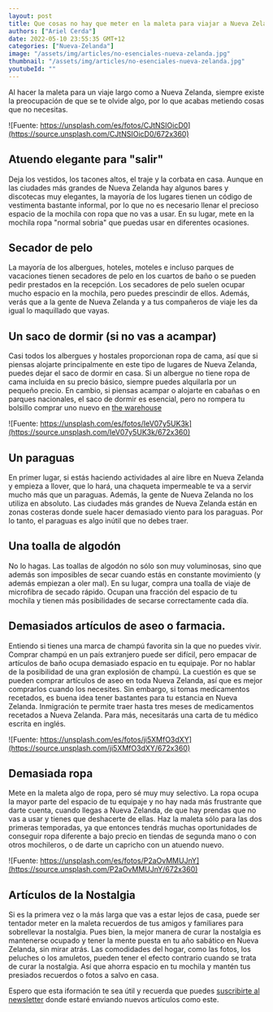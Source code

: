 ```yaml
---
layout: post
title: Que cosas no hay que meter en la maleta para viajar a Nueva Zelanda
authors: ["Ariel Cerda"]
date: 2022-05-10 23:55:35 GMT+12
categories: ["Nueva-Zelanda"]
image: "/assets/img/articles/no-esenciales-nueva-zelanda.jpg"
thumbnail: "/assets/img/articles/no-esenciales-nueva-zelanda.jpg"
youtubeId: ""
---
```


Al hacer la maleta para un viaje largo como a Nueva Zelanda, siempre existe la preocupación de que se te olvide algo, por lo que acabas metiendo cosas que no necesitas.

![Fuente: https://unsplash.com/es/fotos/CJtNSIOicD0](https://source.unsplash.com/CJtNSIOicD0/672x360)

## Atuendo elegante para "salir"

Deja los vestidos, los tacones altos, el traje y la corbata en casa. Aunque en las ciudades más grandes de Nueva Zelanda hay algunos bares y discotecas muy elegantes, la mayoría de los lugares tienen un código de vestimenta bastante informal, por lo que no es necesario llenar el precioso espacio de la mochila con ropa que no vas a usar. En su lugar, mete en la mochila ropa "normal sobria" que puedas usar en diferentes ocasiones.

## Secador de pelo

La mayoría de los albergues, hoteles, moteles e incluso parques de vacaciones tienen secadores de pelo en los cuartos de baño o se pueden pedir prestados en la recepción. Los secadores de pelo suelen ocupar mucho espacio en la mochila, pero puedes prescindir de ellos. Además, verás que a la gente de Nueva Zelanda y a tus compañeros de viaje les da igual lo maquillado que vayas.

## Un saco de dormir (si no vas a acampar)

Casi todos los albergues y hostales proporcionan ropa de cama, así que si piensas alojarte principalmente en este tipo de lugares de Nueva Zelanda, puedes dejar el saco de dormir en casa. Si un albergue no tiene ropa de cama incluida en su precio básico, siempre puedes alquilarla por un pequeño precio. En cambio, si piensas acampar o alojarte en cabañas o en parques nacionales, el saco de dormir es esencial, pero no rompera tu bolsillo comprar uno nuevo en [the warehouse](https://www.thewarehouse.co.nz/c/sports-outdoors/camping/sleeping-bags)

![Fuente: https://unsplash.com/es/fotos/IeV07y5UK3k](https://source.unsplash.com/IeV07y5UK3k/672x360)

## Un paraguas

En primer lugar, si estás haciendo actividades al aire libre en Nueva Zelanda y empieza a llover, que lo hará, una chaqueta impermeable te va a servir mucho más que un paraguas. Además, la gente de Nueva Zelanda no los utiliza en absoluto. Las ciudades más grandes de Nueva Zelanda están en zonas costeras donde suele hacer demasiado viento para los paraguas. Por lo tanto, el paraguas es algo inútil que no debes traer.

## Una toalla de algodón

No lo hagas. Las toallas de algodón no sólo son muy voluminosas, sino que además son imposibles de secar cuando estás en constante movimiento (y además empiezan a oler mal). En su lugar, compra una toalla de viaje de microfibra de secado rápido. Ocupan una fracción del espacio de tu mochila y tienen más posibilidades de secarse correctamente cada día.

## Demasiados artículos de aseo o farmacia.

Entiendo si tienes una marca de champú favorita sin la que no puedes vivir. Comprar champú en un país extranjero puede ser difícil, pero empacar de artículos de baño ocupa demasiado espacio en tu equipaje. Por no hablar de la posibilidad de una gran explosión de champú. La cuestión es que se pueden comprar artículos de aseo en toda Nueva Zelanda, así que es mejor comprarlos cuando los necesites. Sin embargo, si tomas medicamentos recetados, es buena idea tener bastantes para tu estancia en Nueva Zelanda. Inmigración te permite traer hasta tres meses de medicamentos recetados a Nueva Zelanda. Para más, necesitarás una carta de tu médico escrita en inglés.

![Fuente: https://unsplash.com/es/fotos/ji5XMfO3dXY](https://source.unsplash.com/ji5XMfO3dXY/672x360)

## Demasiada ropa

Mete en la maleta algo de ropa, pero sé muy muy selectivo. La ropa ocupa la mayor parte del espacio de tu equipaje y no hay nada más frustrante que darte cuenta, cuando llegas a Nueva Zelanda, de que hay prendas que no vas a usar y tienes que deshacerte de ellas. Haz la maleta sólo para las dos primeras temporadas, ya que entonces tendrás muchas oportunidades de conseguir ropa diferente a bajo precio en tiendas de segunda mano o con otros mochileros, o de darte un capricho con un atuendo nuevo.

![Fuente: https://unsplash.com/es/fotos/P2aOvMMUJnY](https://source.unsplash.com/P2aOvMMUJnY/672x360)

## Artículos de la Nostalgia

Si es la primera vez o la más larga que vas a estar lejos de casa, puede ser tentador meter en la maleta recuerdos de tus amigos y familiares para sobrellevar la nostalgia. Pues bien, la mejor manera de curar la nostalgia es mantenerse ocupado y tener la mente puesta en tu año sabático en Nueva Zelanda, sin mirar atrás. Las comodidades del hogar, como las fotos, los peluches o los amuletos, pueden tener el efecto contrario cuando se trata de curar la nostalgia. Así que ahorra espacio en tu mochila y mantén tus presiados recuerdos o fotos a salvo en casa.

Espero que esta iformación te sea útil y recuerda que puedes [suscribirte al newsletter](http://eepurl.com/hy4Njj) donde estaré enviando nuevos artículos como este.
